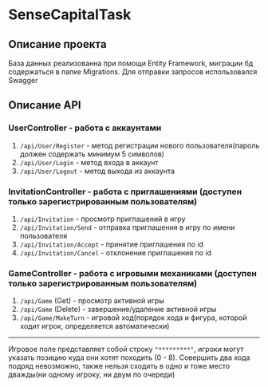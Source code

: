 # SenseCapitalTask
## Описание проекта
База данных реализованна при помощи Entity Framework, миграции бд содержаться в папке Migrations.
Для отправки запросов использовался Swagger
## Описание API
### UserController - работа с аккаунтами
1. `/api/User/Register` - метод регистрации нового пользователя(пароль должен содержать минимум 5 символов)
2. `/api/User/Login` - метод входа в аккаунт
3. `/api/User/Logout` - метод выхода из аккаунта
### InvitationController - работа с приглашениями (доступен только зарегистрированным пользователям)
1. `/api/Invitation` - просмотр приглашений в игру
2. `/api/Invitation/Send` - отправка приглашения в игру по имени пользователя
3. `/api/Invitation/Accept` - принятие приглашения по id
4. `/api/Invitation/Cancel` - отклонение приглашения по id
### GameController - работа с игровыми механиками (доступен только зарегистрированным пользователям)
1. `/api/Game` (Get) - просмотр активной игры
2. `/api/Game` (Delete) - завершение/удаление активной игры
3. `/api/Game/MakeTurn` - игровой ход(порядок хода и фигура, которой ходит игрок, определяется автоматически)

___
Игровое поле представляет собой строку `"*********"`, игроки могут указать позицию куда они хотят походить (0 - 8).
Совершить два хода подряд невозможно, также нельзя сходить в одно и тоже место дважды(ни одному игроку, ни двум по очереди)

